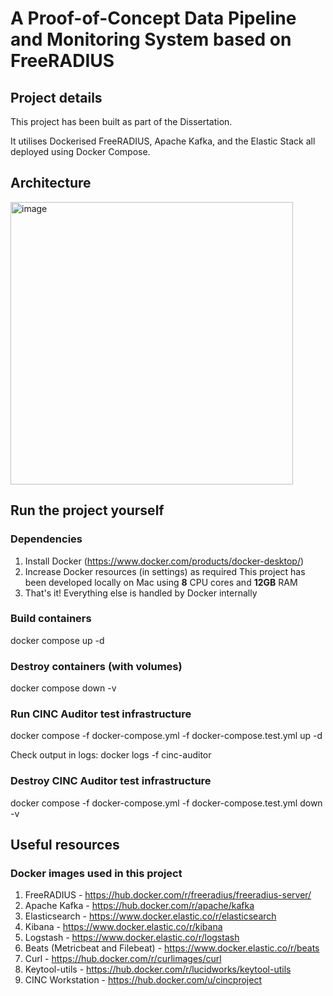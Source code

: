 # A Proof-of-Concept Data Pipeline and Monitoring System based on FreeRADIUS
## Project details
This project has been built as part of the Dissertation.

It utilises Dockerised FreeRADIUS, Apache Kafka, and the Elastic Stack all deployed using Docker Compose.

## Architecture
<img width="452" alt="image" src="https://github.com/user-attachments/assets/901c56b7-509e-4854-be14-3a3af66b5c90" />

## Run the project yourself
### Dependencies
1. Install Docker (https://www.docker.com/products/docker-desktop/)
2. Increase Docker resources (in settings) as required
      This project has been developed locally on Mac using **8** CPU cores and **12GB** RAM
3. That's it! Everything else is handled by Docker internally
 
### Build containers
docker compose up -d

### Destroy containers (with volumes)
docker compose down -v

### Run CINC Auditor test infrastructure
docker compose -f docker-compose.yml -f docker-compose.test.yml up -d

Check output in logs: docker logs -f cinc-auditor

### Destroy CINC Auditor test infrastructure
docker compose -f docker-compose.yml -f docker-compose.test.yml down -v

## Useful resources
### Docker images used in this project
1. FreeRADIUS - https://hub.docker.com/r/freeradius/freeradius-server/
2. Apache Kafka - https://hub.docker.com/r/apache/kafka
3. Elasticsearch - https://www.docker.elastic.co/r/elasticsearch
4. Kibana - https://www.docker.elastic.co/r/kibana
5. Logstash - https://www.docker.elastic.co/r/logstash
6. Beats (Metricbeat and Filebeat) - https://www.docker.elastic.co/r/beats
7. Curl - https://hub.docker.com/r/curlimages/curl
8. Keytool-utils - https://hub.docker.com/r/lucidworks/keytool-utils
9. CINC Workstation - https://hub.docker.com/u/cincproject

